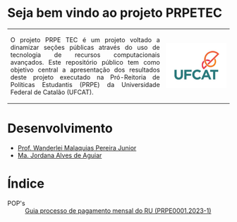 <h1>Seja bem vindo ao projeto PRPETEC</h1>

<table>
<tr>
<td style="width:70%;"><p align="justify">O projeto PRPE TEC é um projeto voltado a dinamizar seções públicas através do uso de tecnologia de recursos computacionais avançados. Este repositório público tem como objetivo central a apresentação dos resultados deste projeto executado na Pró-Reitoria de Políticas Estudantis (PRPE) da Universidade Federal de Catalão (UFCAT).</p></td>
<td style="width:30%;"><img src="./imgs/logo.jpg"/></td>  
</tr>
</table>  

<h1>Desenvolvimento</h1>
 
- [Prof. Wanderlei Malaquias Pereira Junior](http://lattes.cnpq.br/2268506213083114)     
- [Ma. Jordana Alves de Aguiar](http://lattes.cnpq.br/6397960074636015)       


<h1>Índice</h1>

<dl>
  <dt>POP's</dt>
  <dd><a href="https://ufcatprpe.github.io/PRPE/001-guia-ru.html" target="_blank">Guia processo de pagamento mensal do RU (PRPE0001.2023-1)</a></dd>
  <!--
  <dt>Common Library</dt>
  <dd><a href="https://wmpjrufg.github.io/META_TOOLBOX/CO.html" target="_blank">Common Library</a></dd>
  <dt>Algorithms</dt>
  <dd><a href="https://wmpjrufg.github.io/META_TOOLBOX/HC.html" target="_blank">Hill Climbing</a></dd>
  <dd><a href="https://wmpjrufg.github.io/META_TOOLBOX/SA.html" target="_blank">Simulated Annealing</a></dd>
  <dd><a href="https://wmpjrufg.github.io/META_TOOLBOX/FA.html" target="_blank">Firefly algorithm</a></dd>
  --> 
</dl>



